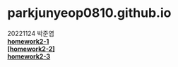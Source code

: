 # parkjunyeop0810.github.io
20221124 박준엽<br> 
[**homework2-1**](https://parkjunyeop0810.github.io/homework2-1.html)
<br>
[**[homework2-2]**](https://parkjunyeop0810.github.io/homework2-2.html)
<br>
[**homework2-3**](https://parkjunyeop0810.github.io/homework2-3.html)
